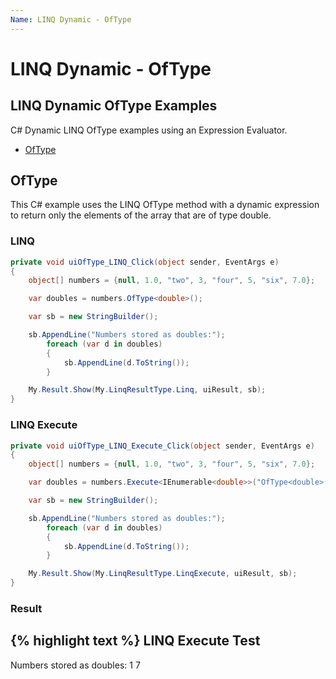 ```yaml
---
Name: LINQ Dynamic - OfType
---
```


# LINQ Dynamic - OfType

## LINQ Dynamic OfType Examples
C# Dynamic LINQ OfType examples using an Expression Evaluator.

- [OfType](#oftype)

## OfType
This C# example uses the LINQ OfType method with a dynamic expression to return only the elements of the array that are of type double.

### LINQ
```csharp
private void uiOfType_LINQ_Click(object sender, EventArgs e)
{
	object[] numbers = {null, 1.0, "two", 3, "four", 5, "six", 7.0};

	var doubles = numbers.OfType<double>();

	var sb = new StringBuilder();

	sb.AppendLine("Numbers stored as doubles:");
		foreach (var d in doubles)
		{
			sb.AppendLine(d.ToString());
		}

	My.Result.Show(My.LinqResultType.Linq, uiResult, sb);
}
```

### LINQ Execute
```csharp
private void uiOfType_LINQ_Execute_Click(object sender, EventArgs e)
{
	object[] numbers = {null, 1.0, "two", 3, "four", 5, "six", 7.0};

	var doubles = numbers.Execute<IEnumerable<double>>("OfType<double>()");

	var sb = new StringBuilder();

	sb.AppendLine("Numbers stored as doubles:");
		foreach (var d in doubles)
		{
			sb.AppendLine(d.ToString());
		}

	My.Result.Show(My.LinqResultType.LinqExecute, uiResult, sb);
}
```

### Result
{% highlight text %}
LINQ Execute Test
------------------------------
Numbers stored as doubles:
1
7

```
